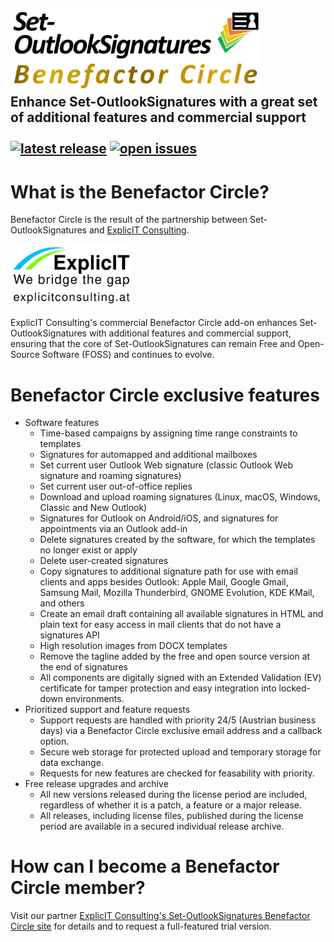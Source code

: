 <!-- omit in toc -->
## **<a href="https://github.com/Set-OutlookSignatures/Set-OutlookSignatures" target="_blank"><img src="/src_Set-OutlookSignatures/logo/Set-OutlookSignatures%20Benefactor%20Circle%20Logo.png" width="400" title="Set-OutlookSignatures" alt="Set-OutlookSignatures Benefactor Circle"></a>**<br>Enhance Set-OutlookSignatures with a great set of additional features and commercial support<br><br><!--XXXRemoveWhenBuildingXXX<a href="https://github.com/Set-OutlookSignatures/Set-OutlookSignatures/releases" target="_blank"><img src="https://img.shields.io/badge/this%20release-XXXVersionStringXXX-informational" alt="this release"></a> XXXRemoveWhenBuildingXXX--> <a href="https://github.com/Set-OutlookSignatures/Set-OutlookSignatures/releases" target="_blank"><img src="https://img.shields.io/github/v/tag/Set-OutlookSignatures/Set-OutlookSignatures?display_name=tag&include_prereleases&sort=semver&label=latest%20release&color=informational" alt="latest release" data-external="1"></a> <a href="https://github.com/Set-OutlookSignatures/Set-OutlookSignatures/issues" target="_blank"><img src="https://img.shields.io/github/issues/Set-OutlookSignatures/Set-OutlookSignatures" alt="open issues" data-external="1"></a>

# What is the Benefactor Circle?
Benefactor Circle is the result of the partnership between Set-OutlookSignatures and <a href="https://explicitconsulting.at" target="_blank">ExplicIT Consulting</a>.  
<pre><a href="https://explicitconsulting.at" target="_blank"><img src="/src_Set-OutlookSignatures/logo/Others/ExplicIT Consulting, color on white.png" height="100" title="ExplicIT Consulting" alt="ExplicIT Consulting"></a></pre>
ExplicIT Consulting's commercial Benefactor Circle add-on enhances Set-OutlookSignatures with additional features and commercial support, ensuring that the core of Set-OutlookSignatures can remain Free and Open-Source Software (FOSS) and continues to evolve.

# Benefactor Circle exclusive features
- Software features
  - Time-based campaigns by assigning time range constraints to templates
  - Signatures for automapped and additional mailboxes
  - Set current user Outlook Web signature (classic Outlook Web signature and roaming signatures)
  - Set current user out-of-office replies
  - Download and upload roaming signatures (Linux, macOS, Windows, Classic and New Outlook)
  - Signatures for Outlook on Android/iOS, and signatures for appointments via an Outlook add-in
  - Delete signatures created by the software, for which the templates no longer exist or apply
  - Delete user-created signatures
  - Copy signatures to additional signature path for use with email clients and apps besides Outlook: Apple Mail, Google Gmail, Samsung Mail, Mozilla Thunderbird, GNOME Evolution, KDE KMail, and others
  - Create an email draft containing all available signatures in HTML and plain text for easy access in mail clients that do not have a signatures API
  - High resolution images from DOCX templates
  - Remove the tagline added by the free and open source version at the end of signatures
  - All components are digitally signed with an Extended Validation (EV) certificate for tamper protection and easy integration into locked-down environments.
- Prioritized support and feature requests
  - Support requests are handled with priority 24/5 (Austrian business days) via a Benefactor Circle exclusive email address and a callback option.
  - Secure web storage for protected upload and temporary storage for data exchange.
  - Requests for new features are checked for feasability with priority.
- Free release upgrades and archive
  - All new versions released during the license period are included, regardless of whether it is a patch, a feature or a major release.
  - All releases, including license files, published during the license period are available in a secured individual release archive.


# How can I become a Benefactor Circle member?
Visit our partner <a href="https://explicitconsulting.at/open-source/set-outlooksignatures" target="_blank">ExplicIT Consulting's Set-OutlookSignatures Benefactor Circle site</a> for details and to request a full-featured trial version.